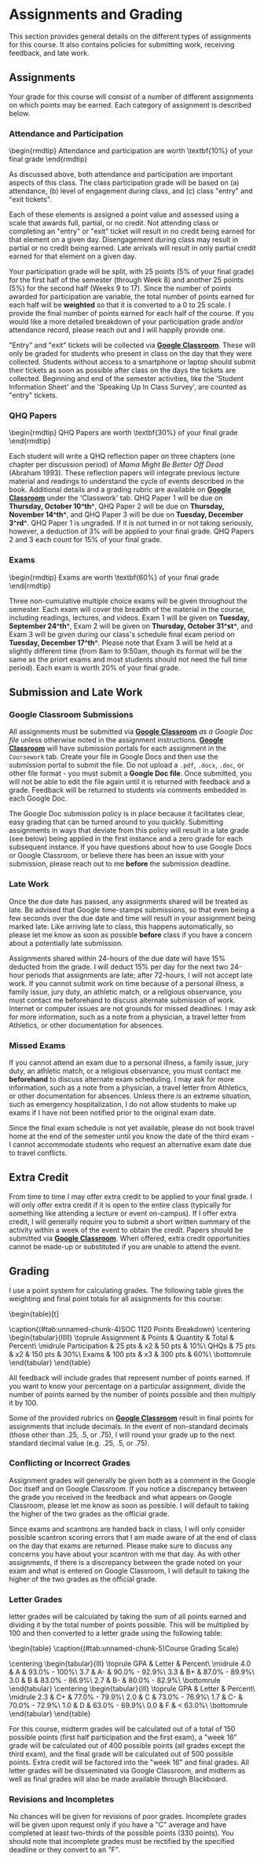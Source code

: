 # Assignments and Grading
This section provides general details on the different types of assignments for this course. It also contains policies for submitting work, receiving feedback, and late work.

## Assignments

Your grade for this course will consist of a number of different assignments on which points may be earned. Each category of assignment is described below.

### Attendance and Participation

\begin{rmdtip}
Attendance and participation are worth \textbf{10\%} of your final grade
\end{rmdtip}

As discussed above, both attendance and participation are important aspects of this class. The class participation grade will be based on (a) attendance, (b) level of engagement during class, and (c) class "entry" and "exit tickets".

Each of these elements is assigned a point value and assessed using a scale that awards full, partial, or no credit. Not attending class or completing an "entry" or "exit" ticket will result in no credit being earned for that element on a given day. Disengagement during class may result in partial or no credit being earned. Late arrivals will result in only partial credit earned for that element on a given day.

Your participation grade will be split, with 25 points (5% of your final grade) for the first half of the semester (through Week 8) and another 25 points (5%) for the second half (Weeks 9 to 17). Since the number of points awarded for participation are variable, the total number of points earned for each half will be **weighted** so that it is converted to a 0 to 25 scale. I provide the final number of points earned for each half of the course. If you would like a more detailed breakdown of your participation grade and/or attendance record, please reach out and I will happily provide one.

"Entry" and "exit" tickets will be collected via **[Google Classroom](https://classroom.google.com)**. These will only be graded for students who present in class on the day that they were collected. Students without access to a smartphone or laptop should submit their tickets as soon as possible after class on the days the tickets are collected. Beginning and end of the semester activities, like the 'Student Information Sheet' and the 'Speaking Up In Class Survey', are counted as "entry" tickets.

### QHQ Papers

\begin{rmdtip}
QHQ Papers are worth \textbf{30\%} of your final grade
\end{rmdtip}

Each student will write a QHQ reflection paper on three chapters (one chapter per discussion period) of *Mama Might Be Better Off Dead* (Abraham 1993). These reflection papers will integrate previous lecture material and readings to understand the cycle of events described in the book. Additional details and a grading rubric are available on **[Google Classroom](https://classroom.google.com)** under the 'Classwork' tab. QHQ Paper 1 will be due on **Thursday, October 10^th^**, QHQ Paper 2 will be due on **Thursday, November 14^th^**, and QHQ Paper 3 will be due on **Tuesday, December 3^rd^**. QHQ Paper 1 is ungraded. If it is not turned in or not taking seriously, however, a deduction of 3% will be applied to your final grade. QHQ Papers 2 and 3 each count for 15% of your final grade.

### Exams

\begin{rmdtip}
Exams are worth \textbf{60\%} of your final grade
\end{rmdtip}

Three non-cumulative multiple choice exams will be given throughout the semester. Each exam will cover the breadth of the material in the course, including readings, lectures, and videos. Exam 1 will be given on **Tuesday, September 24^th^**, Exam 2 will be given on **Thursday, October 31^st^**, and Exam 3 will be given during our class's schedule final exam period on **Tuesday, December 17^th^**. Please note that Exam 3 will be held at a slightly different time (from 8am to 9:50am, though its format will be the same as the priort exams and most students should not need the full time period). Each exam is worth 20% of your final grade.

## Submission and Late Work

### Google Classroom Submissions

All assignments must be submitted via **[Google Classroom](https://classroom.google.com)** *as a Google Doc file* unless otherwise noted in the assignment instructions. **[Google Classroom](https://classroom.google.com)** will have submission portals for each assignment in the `Coursework` tab. Create your file in Google Docs and then use the submission portal to submit the file. Do not upload a `.pdf`, `.docx`, `.doc`, or other file format - you must submit a **Google Doc file**. Once submitted, you will not be able to edit the file again until it is returned with feedback and a grade. Feedback will be returned to students via comments embedded in each Google Doc.

The Google Doc submission policy is in place because it facilitates clear, easy grading that can be turned around to you quickly. Submitting assignments in ways that deviate from this policy will result in a late grade (see below) being applied in the first instance and a zero grade for each subsequent instance. If you have questions about how to use Google Docs or Google Classroom, or believe there has been an issue with your submission, please reach out to me **before** the submission deadline.

### Late Work

Once the due date has passed, any assignments shared will be treated as late. Be advised that Google time-stamps submissions, so that even being a few seconds over the due date and time will result in your assignment being marked late. Like arriving late to class, this happens automatically, so please let me know as soon as possible **before** class if you have a concern about a potentially late submission. 

Assignments shared within 24-hours of the due date will have 15% deducted from the grade. I will deduct 15% per day for the next two 24-hour periods that assignments are late; after 72-hours, I will not accept late work. If you cannot submit work on time because of a personal illness, a family issue, jury duty, an athletic match, or a religious observance, you must contact me beforehand to discuss alternate submission of work. Internet or computer issues are not grounds for missed deadlines. I may ask for more information, such as a note from a physician, a travel letter from Athletics, or other documentation for absences. 

### Missed Exams

If you cannot attend an exam due to a personal illness, a family issue, jury duty, an athletic match, or a religious observance, you must contact me **beforehand** to discuss alternate exam scheduling. I may ask for more information, such as a note from a physician, a travel letter from Athletics, or other documentation for absences. Unless there is an extreme situation, such as emergency hospitalization, I do not allow students to make up exams if I have not been notified prior to the original exam date.

Since the final exam schedule is not yet available, please do not book travel home at the end of the semester until you know the date of the third exam - I cannot accommodate students who request an alternative exam date due to travel conflicts.

## Extra Credit

From time to time I may offer extra credit to be applied to your final grade. I will only offer extra credit if it is open to the entire class (typically for something like attending a lecture or event on-campus). If I offer extra credit, I will generally require you to submit a short written summary of the activity within a week of the event to obtain the credit. Papers should be submitted via **[Google Classroom](https://classroom.google.com)**. When offered, extra credit opportunities cannot be made-up or substituted if you are unable to attend the event.

## Grading

I use a point system for calculating grades. The following table gives the weighting and final point totals for all assignments for this course:

\begin{table}[t]

\caption{(\#tab:unnamed-chunk-4)SOC 1120 Points Breakdown}
\centering
\begin{tabular}{lllll}
\toprule
Assignment & Points & Quantity & Total & Percent\\
\midrule
Participation & 25 pts & x2 & 50 pts & 10\%\\
QHQs & 75 pts & x2 & 150 pts & 30\%\\
Exams & 100 pts & x3 & 300 pts & 60\%\\
\bottomrule
\end{tabular}
\end{table}

All feedback will include grades that represent number of points earned. If you want to know your percentage on a particular assignment, divide the number of points earned by the number of points possible and then multiply it by 100.

Some of the provided rubrics on **[Google Classroom](https://classroom.google.com)** result in final points for assignments that include decimals. In the event of non-standard decimals (those other than .25, .5, or .75), I will round your grade up to the next standard decimal value (e.g. .25, .5, or .75).

### Conflicting or Incorrect Grades

Assignment grades will generally be given both as a comment in the Google Doc itself and on Google Classroom. If you notice a discrepancy between the grade you received in the feedback and what appears on Google Classroom, please let me know as soon as possible. I will default to taking the higher of the two grades as the official grade.

Since exams and scantrons are handed back in class, I will only consider possible scantron scoring errors that I am made aware of at the end of class on the day that exams are returned. Please make sure to discuss any concerns you have about your scantron with me that day. As with other assignments, if there is a discrepancy between the grade noted on your exam and what is entered on Google Classroom, I will default to taking the higher of the two grades as the official grade.

### Letter Grades

letter grades will be calculated by taking the sum of all points earned and dividing it by the total number of points possible. This will be multiplied by 100 and then converted to a letter grade using the following table:

\begin{table}
\caption{(\#tab:unnamed-chunk-5)Course Grading Scale}

\centering
\begin{tabular}{lll}
\toprule
GPA & Letter & Percent\\
\midrule
4.0 & A & 93.0\% - 100\%\\
3.7 & A- & 90.0\% - 92.9\%\\
3.3 & B+ & 87.0\% - 89.9\%\\
3.0 & B & 83.0\% - 86.9\%\\
2.7 & B- & 80.0\% - 82.9\%\\
\bottomrule
\end{tabular}
\centering
\begin{tabular}{lll}
\toprule
GPA & Letter & Percent\\
\midrule
2.3 & C+ & 77.0\% - 79.9\%\\
2.0 & C & 73.0\% - 76.9\%\\
1.7 & C- & 70.0\% - 72.9\%\\
1.0 & D & 63.0\% - 69.9\%\\
0.0 & F & < 63.0\%\\
\bottomrule
\end{tabular}
\end{table}

For this course, midterm grades will be calculated out of a total of 150 possible points (first half participation and the first exam), a "week 16" grade will be calculated out of 400 possible points (all grades except the third exam), and the final grade will be calculated out of 500 possible points. Extra credit will be factored into the "week 16" and final grades. All letter grades will be disseminated via Google Classroom, and midterm as well as final grades will also be made available through Blackboard.

### Revisions and Incompletes

No chances will be given for revisions of poor grades. Incomplete grades will be given upon request only if you have a "C" average and have completed at least two-thirds of the possible points (330 points). You should note that incomplete grades must be rectified by the specified deadline or they convert to an "F".

